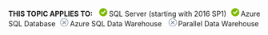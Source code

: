 <Token>**THIS TOPIC APPLIES TO:** ![yes](media/yes.png)SQL Server (starting with 2016 SP1)![yes](media/yes.png)Azure SQL Database![no](media/no.png)Azure SQL Data Warehouse ![no](media/no.png)Parallel Data Warehouse </Token>

